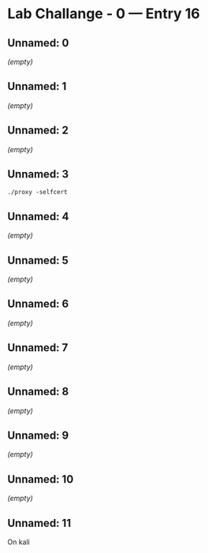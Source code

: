 # Lab Challange - 0 — Entry 16

## Unnamed: 0

_(empty)_

## Unnamed: 1

_(empty)_

## Unnamed: 2

_(empty)_

## Unnamed: 3

```
./proxy -selfcert
```

## Unnamed: 4

_(empty)_

## Unnamed: 5

_(empty)_

## Unnamed: 6

_(empty)_

## Unnamed: 7

_(empty)_

## Unnamed: 8

_(empty)_

## Unnamed: 9

_(empty)_

## Unnamed: 10

_(empty)_

## Unnamed: 11

On kali

